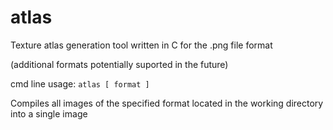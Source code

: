 # atlas
Texture atlas generation tool written in C for the .png file format

(additional formats potentially suported in the future)

cmd line usage:
`atlas [ format ]`

Compiles all images of the specified format located in the working directory into a single image
